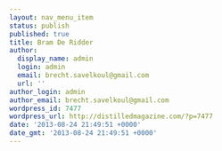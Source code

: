 ```yaml
---
layout: nav_menu_item
status: publish
published: true
title: Bram De Ridder
author:
  display_name: admin
  login: admin
  email: brecht.savelkoul@gmail.com
  url: ''
author_login: admin
author_email: brecht.savelkoul@gmail.com
wordpress_id: 7477
wordpress_url: http://distilledmagazine.com/?p=7477
date: '2013-08-24 21:49:51 +0000'
date_gmt: '2013-08-24 21:49:51 +0000'
---
```


